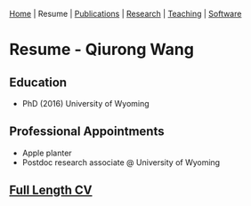[Home](https://qwangcode.github.io/website) | Resume | [Publications](../publications/pubs.md) | [Research](../research/rs.md) | [Teaching](../teaching/teach.md) | [Software](../software/tools.md)

# Resume - Qiurong Wang

## Education

- PhD (2016) University of Wyoming

## Professional Appointments

- Apple planter
- Postdoc research associate @ University of Wyoming

## [Full Length CV](cv.pdf)

